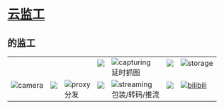 [云监工](https://live.bilibili.com/655882)
==========

## 的监工

| | | | | | | |
|-|-|-|-|-|-|-|
| | | | ![](https://img.shields.io/static/v1?style=flat-square&label=UDP&message=%E2%86%97)<br>&nbsp; | ![capturing](https://live.xingrz.me/badge/capturing)<br>延时抓图 | ![](https://img.shields.io/static/v1?style=flat-square&label=HEIF&message=%E2%86%92)<br>&nbsp; | ![storage](https://live.xingrz.me/badge/storage)<br>&nbsp; |
| ![camera](https://live.xingrz.me/badge/camera)<br>&nbsp; | ![](https://img.shields.io/static/v1?style=flat-square&label=RTSP&message=%E2%86%92)<br>&nbsp; | ![proxy](https://live.xingrz.me/badge/proxy)<br>分发 | ![](https://img.shields.io/static/v1?style=flat-square&label=UDP&message=%E2%86%92)<br>&nbsp; | ![streaming](https://live.xingrz.me/badge/streaming)<br>包装/转码/推流 | ![](https://img.shields.io/static/v1?style=flat-square&label=RTMP&message=%E2%86%92)<br>&nbsp; | [![bilibili](https://live.xingrz.me/badge/bilibili)](https://live.bilibili.com/655882)<br>&nbsp; |
